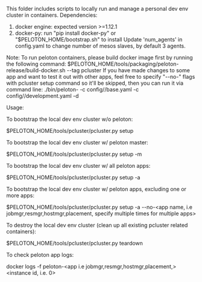 This folder includes scripts to locally run and manage a personal dev env cluster in containers.
Dependencies:
1) docker engine: expected version >=1.12.1
2) docker-py: run "pip install docker-py" or "$PELOTON_HOME/bootstrap.sh" to install
Update 'num_agents' in config.yaml to change number of mesos slaves, by default 3 agents.

Note:
To run peloton containers, please build docker image first by running the following command:
$PELOTON_HOME/tools/packaging/peloton-release/build-docker.sh --tag pcluster
If you have made changes to some app and want to test it out with other apps, feel free to
specify "--no-<app>" flags with pcluster setup command so it'll be skipped, then you can run
it via command line:
./bin/peloton-<app> -c config/<app>/base.yaml -c config/<app>/development.yaml -d

Usage:

To bootstrap the local dev env cluster w/o peloton:

$PELOTON_HOME/tools/pcluster/pcluster.py setup

To bootstrap the local dev env cluster w/ peloton master:

$PELOTON_HOME/tools/pcluster/pcluster.py setup -m

To bootstrap the local dev env cluster w/ all peloton apps:

$PELOTON_HOME/tools/pcluster/pcluster.py setup -a

To bootstrap the local dev env cluster w/ peloton apps, excluding one or more apps:

$PELOTON_HOME/tools/pcluster/pcluster.py setup -a --no-<app name, i.e jobmgr,resmgr,hostmgr,placement, specify multiple times for multiple apps>

To destroy the local dev env cluster (clean up all existing pcluster related containers):

$PELOTON_HOME/tools/pcluster/pcluster.py teardown

To check peloton app logs:

docker logs -f peloton-<app i.e jobmgr,resmgr,hostmgr,placement,><instance id, i.e. 0>

